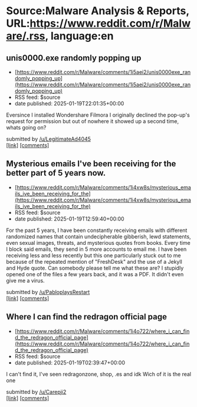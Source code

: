 # Source:Malware Analysis & Reports, URL:https://www.reddit.com/r/Malware/.rss, language:en

## unis0000.exe randomly popping up
 - [https://www.reddit.com/r/Malware/comments/1i5aei2/unis0000exe_randomly_popping_up](https://www.reddit.com/r/Malware/comments/1i5aei2/unis0000exe_randomly_popping_up)
 - RSS feed: $source
 - date published: 2025-01-19T22:01:35+00:00

<!-- SC_OFF --><div class="md"><p>Eversince I installed Wondershare Filmora I originally declined the pop-up&#39;s request for permission but out of nowhere it showed up a second time, whats going on?</p> </div><!-- SC_ON --> &#32; submitted by &#32; <a href="https://www.reddit.com/user/LegitimateAd4045"> /u/LegitimateAd4045 </a> <br/> <span><a href="https://www.reddit.com/r/Malware/comments/1i5aei2/unis0000exe_randomly_popping_up/">[link]</a></span> &#32; <span><a href="https://www.reddit.com/r/Malware/comments/1i5aei2/unis0000exe_randomly_popping_up/">[comments]</a></span>

## Mysterious emails I've been receiving for the better part of 5 years now.
 - [https://www.reddit.com/r/Malware/comments/1i4xw8s/mysterious_emails_ive_been_receiving_for_the](https://www.reddit.com/r/Malware/comments/1i4xw8s/mysterious_emails_ive_been_receiving_for_the)
 - RSS feed: $source
 - date published: 2025-01-19T12:59:40+00:00

<!-- SC_OFF --><div class="md"><p>For the past 5 years, I have been constantly receiving emails with different randomized names that contain undecipherable gibberish, lewd statements, even sexual images, threats, and mysterious quotes from books. Every time I block said emails, they send in 5 more accounts to email me. I have been receiving less and less recently but this one particularly stuck out to me because of the repeated mention of &quot;FreshDesk&quot; and the use of a Jekyll and Hyde quote. Can somebody please tell me what these are? I stupidly opened one of the files a few years back, and it was a PDF. It didn&#39;t even give me a virus. </p> </div><!-- SC_ON --> &#32; submitted by &#32; <a href="https://www.reddit.com/user/PabloplaysRestart"> /u/PabloplaysRestart </a> <br/> <span><a href="https://i.redd.it/g4ix6yjt7yde1.png">[link]</a></span> &#32; <span><a href="https://www.reddit.com/r/Malware/comments/1i4xw8s/mysterious_emails_ive_been_receiving_for_the/">[comments]</a>

## Where I can find the redragon official page
 - [https://www.reddit.com/r/Malware/comments/1i4o722/where_i_can_find_the_redragon_official_page](https://www.reddit.com/r/Malware/comments/1i4o722/where_i_can_find_the_redragon_official_page)
 - RSS feed: $source
 - date published: 2025-01-19T02:39:47+00:00

<!-- SC_OFF --><div class="md"><p>I can&#39;t find it, I&#39;ve seen redragonzone, shop, .es and idk Wich of it is the real one</p> </div><!-- SC_ON --> &#32; submitted by &#32; <a href="https://www.reddit.com/user/Carepji2"> /u/Carepji2 </a> <br/> <span><a href="https://www.reddit.com/r/Malware/comments/1i4o722/where_i_can_find_the_redragon_official_page/">[link]</a></span> &#32; <span><a href="https://www.reddit.com/r/Malware/comments/1i4o722/where_i_can_find_the_redragon_official_page/">[comments]</a></span>

